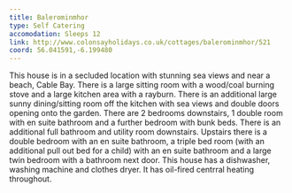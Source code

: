 ```yaml
---
title: Balerominmhor
type: Self Catering
accomodation: Sleeps 12
link: http://www.colonsayholidays.co.uk/cottages/balerominmhor/521
coord: 56.041591,-6.199480
---
```


This house is in a secluded location with stunning sea views and near a beach, Cable Bay. There is a large sitting room with a wood/coal burning stove and a large kitchen area with a rayburn. There is an additional large sunny dining/sitting room off the kitchen with sea views and double doors opening onto the garden.  There are 2 bedrooms downstairs, 1 double room with en suite bathroom and a further bedroom with bunk beds. There is an additional full bathroom and utility room downstairs.  Upstairs there is a double bedroom with an en suite bathroom, a triple bed room (with an additional pull out bed for a child) with an en suite bathroom and a large twin bedroom with a bathroom next door.  This house has a dishwasher, washing machine and clothes dryer. It has oil-fired centrral heating throughout.